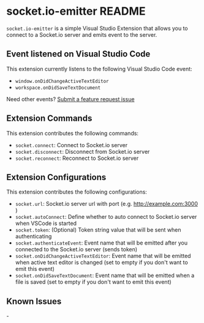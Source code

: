 # socket.io-emitter README

`socket.io-emitter` is a simple Visual Studio Extension that allows you to connect to a Socket.io server and emits event to the server.

## Event listened on Visual Studio Code

This extension currently listens to the following Visual Studio Code event:
- `window.onDidChangeActiveTextEditor`
- `workspace.onDidSaveTextDocument`

Need other events? [Submit a feature request issue](https://github.com/VincentJonathan/vscode-socket.io-emitter/issues/new)

## Extension Commands

This extension contributes the following commands:

* `socket.connect`: Connect to Socket.io server
* `socket.disconnect`: Disconnect from Socket.io server
* `socket.reconnect`: Reconnect to Socket.io server

## Extension Configurations

This extension contributes the following configurations:
* `socket.url`: Socket.io server url with port (e.g. http://example.com:3000 )
* `socket.autoConnect`: Define whether to auto connect to Socket.io server when VSCode is started
* `socket.token`: (Optional) Token string value that will be sent when authenticating
* `socket.authenticateEvent`: Event name that will be emitted after you connected to the Socket.io server (sends token)
* `socket.onDidChangeActiveTextEditor`: Event name that will be emitted when active text editor is changed (set to empty if you don't want to emit this event)
* `socket.onDidSaveTextDocument`: Event name that will be emitted when a file is saved (set to empty if you don't want to emit this event)

## Known Issues

\-